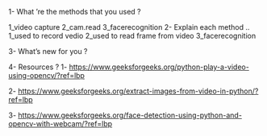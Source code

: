 1- What ’re the methods that you used ?

1_video capture 
2_cam.read
3_facerecognition
2- Explain each method ..
1_used to record vedio 
2_used to read frame from video
3_facerecognition

3- What’s new for you ?



4- Resources ? 
1- https://www.geeksforgeeks.org/python-play-a-video-using-opencv/?ref=lbp

2- https://www.geeksforgeeks.org/extract-images-from-video-in-python/?ref=lbp

3- https://www.geeksforgeeks.org/face-detection-using-python-and-opencv-with-webcam/?ref=lbp
